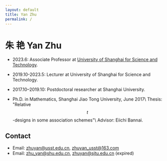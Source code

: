 ```yaml
---
layout: default
title: Yan Zhu
permalink: /
---
```


# 朱 艳 Yan Zhu

* 2023.6: Associate Professor at [University of Shanghai for Science and Technology](https://www.usst.edu.cn/main.htm).

* 2019.10-2023.5: Lecturer at University of Shanghai for Science and Technology.

* 2017.10–2019.10: Postdoctoral researcher at Shanghai University.

* Ph.D. in Mathematics, Shanghai Jiao Tong University, June 2017\\
Thesis: "Relative $$t$$-designs in some association schemes"\\
Advisor: Eiichi Bannai.


## Contact

* Email: <zhuyan@usst.edu.cn>, <zhuyan_usst@163.com>
* Email: <zhu_yan@shu.edu.cn>, <zhuyan@sjtu.edu.cn> (expired)


